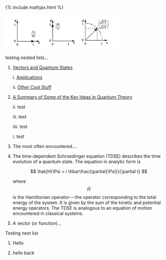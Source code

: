 {% include mathjax.html %}


![vector1](/vectors2018.png)

testing nested lists...



1. [Vectors and Quantum States](/Vectors-and-Quantum-States.md)

    i. [Applications](/Applications.md)
    
    ii. [Other Cool Stuff](/Applications.md)

3. [A Summary of Some of the Key Ideas in Quantum Theory](/summary.md)

    ii. test
    
    iii. test
    
    iiii. test
    
    i. test

5. The most often encountered....

10. The time-dependent Schroedinger equation (TDSE) describes the time evolution of a quantum state. The equation in analytic form is

    $$
       \hat{H}\Psi = i \hbar\frac{\partial{\Psi}}{\partial t}
    $$

    where $$\hat{H}$$ is the Hamiltonian operator---the operator corresponding to the total energy of the system.  It is given by the sum of the kinetic and potential energy operators.  The TDSE is analogous to an equation of motion encountered in classical systems.
    
5. A vector (or function)...



Testing next list

1. Hello

2. hello back

